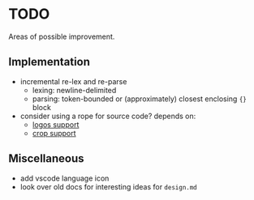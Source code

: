 # TODO

Areas of possible improvement.

## Implementation

- incremental re-lex and re-parse
  - lexing: newline-delimited
  - parsing: token-bounded or (approximately) closest enclosing `{}` block
- consider using a rope for source code? depends on:
  - [logos support](https://github.com/maciejhirsz/logos/issues/222)
  - [crop support](https://github.com/nomad/crop/issues/15)

## Miscellaneous

- add vscode language icon
- look over old docs for interesting ideas for `design.md`
